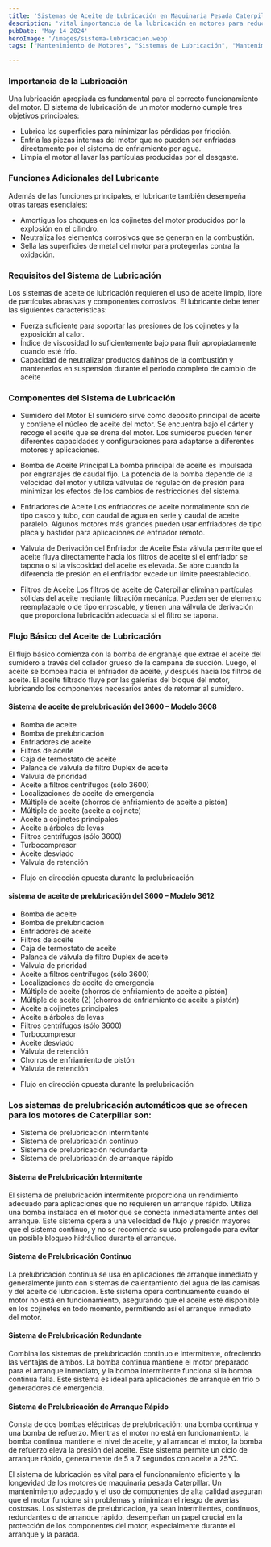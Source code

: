 ```yaml
---
title: 'Sistemas de Aceite de Lubricación en Maquinaria Pesada Caterpillar '
description: 'vital importancia de la lubricación en motores para reducir fricción, enfriar, limpiar y mantener eficientes los sistemas mecánicos'
pubDate: 'May 14 2024'
heroImage: '/images/sistema-lubricacion.webp'
tags: ["Mantenimiento de Motores", "Sistemas de Lubricación", "Mantenimiento", "Eficiencia Mecánica"]

---
```

### Importancia de la Lubricación
Una lubricación apropiada es fundamental para el correcto funcionamiento del motor. El sistema de lubricación de un motor moderno cumple tres objetivos principales:
- Lubrica las superficies para minimizar las pérdidas por fricción.
- Enfría las piezas internas del motor que no pueden ser enfriadas directamente por el sistema de enfriamiento por agua.
- Limpia el motor al lavar las partículas producidas por el desgaste.
### Funciones Adicionales del Lubricante
Además de las funciones principales, el lubricante también desempeña otras tareas esenciales:
- Amortigua los choques en los cojinetes del motor producidos por la explosión en el cilindro.
- Neutraliza los elementos corrosivos que se generan en la combustión.
- Sella las superficies de metal del motor para protegerlas contra la oxidación.
### Requisitos del Sistema de Lubricación
Los sistemas de aceite de lubricación requieren el uso de aceite limpio, libre de partículas abrasivas y componentes corrosivos. El lubricante debe tener las siguientes características:
- Fuerza suficiente para soportar las presiones de los cojinetes y la exposición al calor.
- Índice de viscosidad lo suficientemente bajo para fluir apropiadamente cuando esté frío.
- Capacidad de neutralizar productos dañinos de la combustión y mantenerlos en suspensión durante el periodo completo de cambio de aceite
### Componentes del Sistema de Lubricación
- Sumidero del Motor
El sumidero sirve como depósito principal de aceite y contiene el núcleo de aceite del motor. Se encuentra bajo el cárter y recoge el aceite que se drena del motor. Los sumideros pueden tener diferentes capacidades y configuraciones para adaptarse a diferentes motores y aplicaciones.

- Bomba de Aceite Principal
La bomba principal de aceite es impulsada por engranajes de caudal fijo. La potencia de la bomba depende de la velocidad del motor y utiliza válvulas de regulación de presión para minimizar los efectos de los cambios de restricciones del sistema.

- Enfriadores de Aceite
Los enfriadores de aceite normalmente son de tipo casco y tubo, con caudal de agua en serie y caudal de aceite paralelo. Algunos motores más grandes pueden usar enfriadores de tipo placa y bastidor para aplicaciones de enfriador remoto.

- Válvula de Derivación del Enfriador de Aceite
Esta válvula permite que el aceite fluya directamente hacia los filtros de aceite si el enfriador se tapona o si la viscosidad del aceite es elevada. Se abre cuando la diferencia de presión en el enfriador excede un límite preestablecido.

- Filtros de Aceite
Los filtros de aceite de Caterpillar eliminan partículas sólidas del aceite mediante filtración mecánica. Pueden ser de elemento reemplazable o de tipo enroscable, y tienen una válvula de derivación que proporciona lubricación adecuada si el filtro se tapona.

### Flujo Básico del Aceite de Lubricación
El flujo básico comienza con la bomba de engranaje que extrae el aceite del sumidero a través del colador grueso de la campana de succión. Luego, el aceite se bombea hacia el enfriador de aceite, y después hacia los filtros de aceite. El aceite filtrado fluye por las galerías del bloque del motor, lubricando los componentes necesarios antes de retornar al sumidero.

#### Sistema de aceite de prelubricación del 3600 – Modelo 3608
- Bomba de aceite
- Bomba de prelubricación
- Enfriadores de aceite
- Filtros de aceite
- Caja de termostato de aceite
- Palanca de válvula de filtro Duplex de aceite
- Válvula de prioridad
- Aceite a filtros centrífugos (sólo 3600)
- Localizaciones de aceite de emergencia
-  Múltiple de aceite (chorros de enfriamiento de aceite a pistón)
-  Múltiple de aceite (aceite a cojinete)
-  Aceite a cojinetes principales
-  Aceite a árboles de levas
-  Filtros centrífugos (sólo 3600)
-  Turbocompresor
-  Aceite desviado
-  Válvula de retención
* Flujo en dirección opuesta durante la prelubricación
#### sistema de aceite de prelubricación del 3600 – Modelo 3612
- Bomba de aceite
- Bomba de prelubricación
- Enfriadores de aceite
- Filtros de aceite
- Caja de termostato de aceite
- Palanca de válvula de filtro Duplex de aceite
- Válvula de prioridad
- Aceite a filtros centrífugos (sólo 3600)
- Localizaciones de aceite de emergencia
- Múltiple de aceite (chorros de enfriamiento de aceite a pistón)
- Múltiple de aceite (2) (chorros de enfriamiento de aceite a pistón)
- Aceite a cojinetes principales
- Aceite a árboles de levas
- Filtros centrífugos (sólo 3600)
- Turbocompresor
- Aceite desviado
- Válvula de retención
- Chorros de enfriamiento de pistón
- Válvula de retención
* Flujo en dirección opuesta durante la prelubricación
### Los sistemas de prelubricación automáticos que se ofrecen para los motores de Caterpillar son:
- Sistema de prelubricación intermitente
- Sistema de prelubricación continuo
- Sistema de prelubricación redundante
- Sistema de prelubricación de arranque rápido
#### Sistema de Prelubricación Intermitente
El sistema de prelubricación intermitente proporciona un rendimiento adecuado para aplicaciones que no requieren un arranque rápido. Utiliza una bomba instalada en el motor que se conecta inmediatamente antes del arranque. Este sistema opera a una velocidad de flujo y presión mayores que el sistema continuo, y no se recomienda su uso prolongado para evitar un posible bloqueo hidráulico durante el arranque.
#### Sistema de Prelubricación Continuo
La prelubricación continua se usa en aplicaciones de arranque inmediato y generalmente junto con sistemas de calentamiento del agua de las camisas y del aceite de lubricación. Este sistema opera continuamente cuando el motor no está en funcionamiento, asegurando que el aceite esté disponible en los cojinetes en todo momento, permitiendo así el arranque inmediato del motor.

#### Sistema de Prelubricación Redundante
Combina los sistemas de prelubricación continuo e intermitente, ofreciendo las ventajas de ambos. La bomba continua mantiene el motor preparado para el arranque inmediato, y la bomba intermitente funciona si la bomba continua falla. Este sistema es ideal para aplicaciones de arranque en frío o generadores de emergencia.

#### Sistema de Prelubricación de Arranque Rápido
Consta de dos bombas eléctricas de prelubricación: una bomba continua y una bomba de refuerzo. Mientras el motor no está en funcionamiento, la bomba continua mantiene el nivel de aceite, y al arrancar el motor, la bomba de refuerzo eleva la presión del aceite. Este sistema permite un ciclo de arranque rápido, generalmente de 5 a 7 segundos con aceite a 25°C.

El sistema de lubricación es vital para el funcionamiento eficiente y la longevidad de los motores de maquinaria pesada Caterpillar. Un mantenimiento adecuado y el uso de componentes de alta calidad aseguran que el motor funcione sin problemas y minimizan el riesgo de averías costosas. Los sistemas de prelubricación, ya sean intermitentes, continuos, redundantes o de arranque rápido, desempeñan un papel crucial en la protección de los componentes del motor, especialmente durante el arranque y la parada.